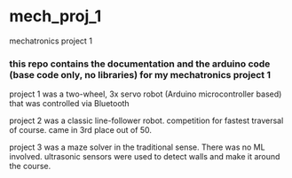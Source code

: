 # mech_proj_1
mechatronics project 1
### this repo contains the documentation and the arduino code (base code only, no libraries) for my mechatronics project 1

project 1 was a two-wheel, 3x servo robot (Arduino microcontroller based) that 
was controlled via Bluetooth

project 2 was a classic line-follower robot. competition for fastest traversal of course. came in 3rd place out of 50.

project 3 was a maze solver in the traditional sense. There was no ML involved. ultrasonic sensors were used to 
detect walls and make it around the course. 
